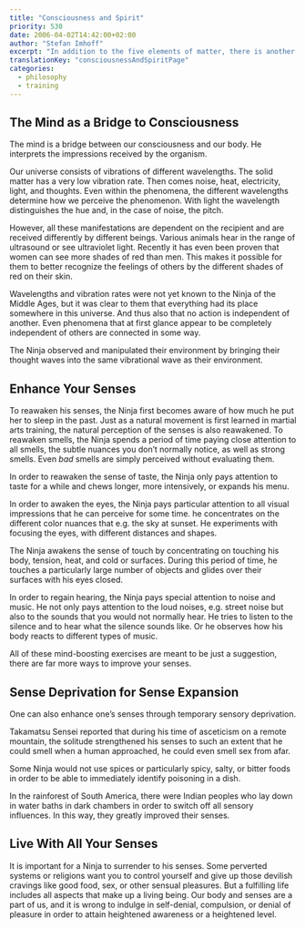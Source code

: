```yaml
---
title: "Consciousness and Spirit"
priority: 530
date: 2006-04-02T14:42:00+02:00
author: "Stefan Imhoff"
excerpt: "In addition to the five elements of matter, there is another important area for the Ninja – the mind and its abilities. This sixth sense is located between the eyebrows, slightly raised. This point is also called the ‘third eye’."
translationKey: "consciousnessAndSpiritPage"
categories:
  - philosophy
  - training
---
```


## The Mind as a Bridge to Consciousness

The mind is a bridge between our consciousness and our body. He interprets the impressions received by the organism.

Our universe consists of vibrations of different wavelengths. The solid matter has a very low vibration rate. Then comes noise, heat, electricity, light, and thoughts. Even within the phenomena, the different wavelengths determine how we perceive the phenomenon. With light the wavelength distinguishes the hue and, in the case of noise, the pitch.

However, all these manifestations are dependent on the recipient and are received differently by different beings. Various animals hear in the range of ultrasound or see ultraviolet light. Recently it has even been proven that women can see more shades of red than men. This makes it possible for them to better recognize the feelings of others by the different shades of red on their skin.

Wavelengths and vibration rates were not yet known to the Ninja of the Middle Ages, but it was clear to them that everything had its place somewhere in this universe. And thus also that no action is independent of another. Even phenomena that at first glance appear to be completely independent of others are connected in some way.

The Ninja observed and manipulated their environment by bringing their thought waves into the same vibrational wave as their environment.

## Enhance Your Senses

To reawaken his senses, the Ninja first becomes aware of how much he put her to sleep in the past. Just as a natural movement is first learned in martial arts training, the natural perception of the senses is also reawakened. To reawaken smells, the Ninja spends a period of time paying close attention to all smells, the subtle nuances you don’t normally notice, as well as strong smells. Even _bad_ smells are simply perceived without evaluating them.

In order to reawaken the sense of taste, the Ninja only pays attention to taste for a while and chews longer, more intensively, or expands his menu.

In order to awaken the eyes, the Ninja pays particular attention to all visual impressions that he can perceive for some time. he concentrates on the different color nuances that e.g. the sky at sunset. He experiments with focusing the eyes, with different distances and shapes.

The Ninja awakens the sense of touch by concentrating on touching his body, tension, heat, and cold or surfaces. During this period of time, he touches a particularly large number of objects and glides over their surfaces with his eyes closed.

In order to regain hearing, the Ninja pays special attention to noise and music. He not only pays attention to the loud noises, e.g. street noise but also to the sounds that you would not normally hear. He tries to listen to the silence and to hear what the silence sounds like. Or he observes how his body reacts to different types of music.

All of these mind-boosting exercises are meant to be just a suggestion, there are far more ways to improve your senses.

## Sense Deprivation for Sense Expansion

One can also enhance one’s senses through temporary sensory deprivation.

Takamatsu Sensei reported that during his time of asceticism on a remote mountain, the solitude strengthened his senses to such an extent that he could smell when a human approached, he could even smell sex from afar.

Some Ninja would not use spices or particularly spicy, salty, or bitter foods in order to be able to immediately identify poisoning in a dish.

In the rainforest of South America, there were Indian peoples who lay down in water baths in dark chambers in order to switch off all sensory influences. In this way, they greatly improved their senses.

## Live With All Your Senses

It is important for a Ninja to surrender to his senses. Some perverted systems or religions want you to control yourself and give up those devilish cravings like good food, sex, or other sensual pleasures. But a fulfilling life includes all aspects that make up a living being. Our body and senses are a part of us, and it is wrong to indulge in self-denial, compulsion, or denial of pleasure in order to attain heightened awareness or a heightened level.
